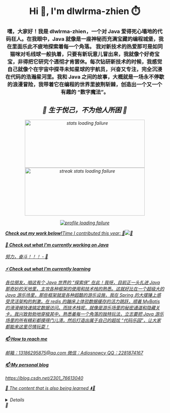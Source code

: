 <h1 align="center">Hi 👋, I'm dlwlrma-zhien ⏱️</h1>
<h3 align="center">嘿，大家好！我是 dlwlrma-zhien，一个对 Java 爱得死心塌地的代码狂人。在我眼中，Java 就像是一座神秘而充满宝藏的编程城堡，我在里面乐此不疲地探索着每一个角落。
我对新技术的热爱那可是如同猫咪对毛线球一般执着，只要有新玩意儿冒出来，我就像个好奇宝宝，非得把它研究个透彻才肯罢休。每次钻研新技术的时候，我感觉自己就像个在宇宙中探寻未知星球的宇航员，兴奋又专注，完全沉浸在代码的浩瀚星河里。我和 Java 之间的故事，大概就是一场永不停歇的浪漫冒险，我带着它在编程的世界里披荆斩棘，创造出一个又一个有趣的 “数字魔法”。</h3>
<h2 align="center"><em>🌟 生于悦己，不为他人所困<em> 💪</h2>
<p align="center">
	<img src="https://github-readme-stats.vercel.app/api?username=dlwlrma-zhien&theme=dracula&show_icons=true" alt="stats loading failure" width="380" height="152" />
	<img src="http://github-readme-streak-stats.herokuapp.com?user=dlwlrma-zhien&theme=dracula&hide_border=false" alt="streak stats loading failure" width="380" height="152"/>
</p>

<p align="center">
<!-- 	<a href="https://github.com/ryo-ma/github-profile-trophy"><img src="https://github-profile-trophy.vercel.app/?username=dlwlrma-zhien" alt="profile loading failure" /></a> -->
	<a href="https://github.com/ryo-ma/github-profile-trophy"><img src="https://github-profile-trophy.vercel.app/?username=dlwlrma-zhien&theme=onedark" alt="profile loading failure"/>
</p>

<strong>Check out my work below!</strong>Time I contributed this year: 🎉<img src="https://img.shields.io/badge/wakatime-2178hrs_30mins-blue?logo=wakatime&color=blue">🎉

<h4 align="left">🔭 Check out what I'm currently working on Java</h4>
努力，奋斗！！！ - 👀

<h4 align="left">⚡ Check out what I’m currently learning </h4>
各位朋友，咱这有个 Java 世界的 “探索侠” 在此！我呀，目前正一头扎进 Java 那奇妙的天地里，主攻各种框架的使用和技术栈的熟悉。这就好比在一个超级大的 Java 游乐场里，那些框架就是各种超酷的游乐设施，我在 Spring 的大摆锤上感受灵活架构的刺激，在 redis 的蹦床上体验数据缓存的活力跳跃，顺着 MyBatis 的滑滑梯快速搞定数据访问。而技术栈呢，就像是游乐场里的秘密通道和隐藏关卡，我兴致勃勃地穿梭其中，熟悉着每一个角落的独特玩法，立志要把 Java 游乐场里的所有精彩都摸得门儿清，然后打造出属于自己的超炫 “代码乐园”，让大家都能来这里尽情玩耍！

<h4 align="left">📫 How to reach me</h4>
邮箱：13186295875@qq.com
微信：Adiosnowcy
QQ：2281874167

<h4 align="left">📫 My personal blog</h4>
https://blog.csdn.net/2301_76613040

🚧 The content that is also being learned ⬇️👀
<details><summary><b>💡 more （about github❗）</b></summary>
<hr></hr>
🔮 Platform & Tools

[![](https://img.shields.io/badge/mac%20os-292e33?style=for-the-badge&logo=apple&logoColor=ffffff)](https://www.apple.com/macos/big-sur/)
[![](https://img.shields.io/badge/Arch%20Linux-1793D1?logo=arch-linux&logoColor=fff&style=for-the-badge)](https://archlinux.org/)
[![](https://img.shields.io/badge/FireFox-FF7139?style=for-the-badge&logo=Firefox-Browser&logoColor=ffffff)](https://www.mozilla.org/zh-CN/firefox/new/)
[![](https://img.shields.io/badge/Vercel-%23000000.svg?style=for-the-badge&logo=vercel&logoColor=white)](https://vercel.com/)
![](https://img.shields.io/badge/OnePlus-%23F5010C.svg?style=for-the-badge&logo=oneplus&logoColor=white)
[![](https://img.shields.io/badge/Telegram-2CA5E0?style=for-the-badge&logo=telegram&logoColor=white)](https://t.me/cloudnativer)

[![](https://img.shields.io/badge/IDE-Goland-black?style=flat-square&logo=goland&logoColor=ffffff)](https://www.jetbrains.com/)
[![](https://img.shields.io/badge/Editor-Visual%20Studio%20Code-007ACC?style=flat-square&logo=visual-studio-code&logoColor=ffffff)](https://code.visualstudio.com/)
[![](https://img.shields.io/badge/Note-Notion-000000?style=flat-square&logo=notion&logoColor=ffffff)](https://notion.so)


[![](https://img.shields.io/badge/OS-Arch%20Linux-33aadd?style=flat-square&logo=arch-linux&logoColor=ffffff)](https://www.archlinux.org/)
[![](https://img.shields.io/badge/macOS-Big%20Sur-292e33?style=flat-square&logo=apple&logoColor=ffffff)](https://www.apple.com/macos/big-sur/)
[![](https://img.shields.io/badge/Windows-11-4e9eee?style=flat-square&logo=windows&logoColor=ffffff)](https://www.microsoft.com/windows/windows-11)
[![](https://img.shields.io/badge/IDE-Visual%20Studio%20Code-blue?style=flat-square&logo=visual-studio-code&logoColor=ffffff)](https://code.visualstudio.com/)

[![](https://img.shields.io/badge/OnePlus-7%20Pro-f5010c?style=flat-square&logo=oneplus&logoColor=ffffff)](https://www.oneplus.com/)
[![](https://img.shields.io/badge/iPhone-XS-999999?style=flat-square&logo=apple&logoColor=ffffff)](https://www.apple.com/)
[![](https://img.shields.io/badge/Blackberry-Classic-000000?style=flat-square&logo=blackberry&logoColor=ffffff)](https://www.blackberry.com/)

[![](https://img.shields.io/badge/-Webpack-8dd6f9?style=flat-square&logo=webpack&logoColor=white)](https://webpack.js.org/)
[![](https://img.shields.io/badge/-React-61dafb?style=flat-square&logo=react&logoColor=ffffff)](https://reactjs.org/)
[![](https://img.shields.io/badge/-Docker-2496ED?style=flat-square&logo=docker&logoColor=ffffff)](https://www.docker.com/)
[![](https://img.shields.io/badge/-Yarn-2c8ebb?style=flat-square&logo=yarn&logoColor=ffffff)](https://yarnpkg.com/)
[![](https://img.shields.io/badge/-TypeScript-007acc?style=flat-square&logo=typescript&logoColor=white)](https://www.typescriptlang.org/)
[![](https://img.shields.io/badge/-CSS3-1572B6?style=flat-square&logo=css3&logoColor=white)](https://www.w3.org/Style/CSS/)
[![](https://img.shields.io/badge/-Less-1d365d?style=flat-square&logo=less&logoColor=ffffff)](https://lesscss.org/)
[![](https://img.shields.io/badge/-NPM-cb3837?style=flat-square&logo=npm&logoColor=white)](https://npmjs.com/)
[![](https://img.shields.io/badge/-PostCSS-dd3a0a?style=flat-square&logo=postcss&logoColor=white)](https://postcss.org/)
[![](https://img.shields.io/badge/-HTML5-E34F26?style=flat-square&logo=html5&logoColor=white)](https://html.spec.whatwg.org/)
[![](https://img.shields.io/badge/-Git-f05032?style=flat-square&logo=git&logoColor=white)](https://git-scm.com/)
[![](https://img.shields.io/badge/-rollup.js-ec4a3f?style=flat-square&logo=rollup.js&logoColor=ffffff)](https://rollupjs.org/)
[![](https://img.shields.io/badge/-Stylus-ff6347?style=flat-square&logo=stylus&logoColor=ffffff)](https://stylus-lang.com/)
[![](https://img.shields.io/badge/-Serverless-fd5750?style=flat-square&logo=serverless&logoColor=ffffff)](https://www.serverless.com/)
[![](https://img.shields.io/badge/-Linux-fcc624?style=flat-square&logo=linux&logoColor=white)](https://www.linuxfoundation.org/)
[![](https://img.shields.io/badge/-JavaScript-f7e018?style=flat-square&logo=javascript&logoColor=white)](https://www.ecma-international.org/)
[![](https://img.shields.io/badge/-Vue.js-4fc08d?style=flat-square&logo=vue.js&logoColor=ffffff)](https://vuejs.org/)
[![](https://img.shields.io/badge/-MongoDB-47a248?style=flat-square&logo=mongodb&logoColor=ffffff)](https://www.mongodb.com/)
[![](https://img.shields.io/badge/-Nginx-269539?style=flat-square&logo=nginx&logoColor=ffffff)](https://nginx.org/)
[![](https://img.shields.io/badge/-Node.js-43853d?style=flat-square&logo=node.js&logoColor=ffffff)](https://nodejs.org/)


 🗃️ Code & Skills

![](https://skillicons.dev/icons?i=kubernetes,grafana,prometheus,docker,linux,ansible,cloudflare,css,github,go,md)
[![](https://img.shields.io/badge/-WireGuard-88171A?style=flat-square&logo=wireguard&logoColor=ffffff)](https://www.wireguard.com/)
[![](https://img.shields.io/badge/-Kubernetes-326CE5?style=flat-square&logo=kubernetes&logoColor=ffffff)](https://kubernetes.io/)
[![](https://img.shields.io/badge/-Docker-2496ED?style=flat-square&logo=docker&logoColor=ffffff)](https://www.docker.com/)
[![](https://img.shields.io/badge/-Podman-892CA0?style=flat-square&logo=podman&logoColor=ffffff)](https://podman.io/)
[![](https://img.shields.io/badge/-Prometheus-E6522C?style=flat-square&logo=prometheus&logoColor=ffffff)](https://prometheus.io/)
[![](https://img.shields.io/badge/-Grafana-F46800?style=flat-square&logo=grafana&logoColor=ffffff)](https://grafana.com/)
[![](https://img.shields.io/badge/-Harbor-60B932?style=flat-square&logo=harbor&logoColor=ffffff)](https://goharbor.io/)
[![](https://img.shields.io/badge/-Consul-F24C53?style=flat-square&logo=consul&logoColor=ffffff)](https://www.consul.io/)

[![](https://img.shields.io/badge/-Hugo-FF4088?style=flat-square&logo=hugo&logoColor=ffffff)](https://gohugo.io/)
[![](https://img.shields.io/badge/-Linux-Fcc624?style=flat-square&logo=linux&logoColor=ffffff)](https://www.linux.org/)
[![](https://img.shields.io/badge/-Nginx-269539?style=flat-square&logo=nginx&logoColor=ffffff)](https://nginx.org/)
[![](https://img.shields.io/badge/-GitHub%20Actions-2088FF?style=flat-square&logo=github-actions&logoColor=ffffff)](https://github.com/features/actions)
[![](https://img.shields.io/badge/-Golang-00ADD8?style=flat-square&logo=go&logoColor=ffffff)](https://golang.org/)
[![](https://img.shields.io/badge/-Ceph-EF5C55?style=flat-square&logo=ceph&logoColor=ffffff)](https://ceph.io/)
[![](https://img.shields.io/badge/-Ansible-EE0000?style=flat-square&logo=ansible&logoColor=ffffff)](https://www.ansible.com/)
[![](https://img.shields.io/badge/-Markdown-black?style=flat-square&logo=markdown&logoColor=ffffff)](https://www.markdownguide.org/)

</br>
</details>
 🚀

